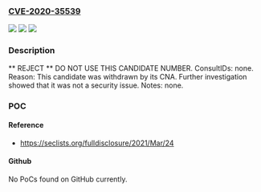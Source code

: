 ### [CVE-2020-35539](https://cve.mitre.org/cgi-bin/cvename.cgi?name=CVE-2020-35539)
![](https://img.shields.io/static/v1?label=Product&message=n%2Fa&color=blue)
![](https://img.shields.io/static/v1?label=Version&message=n%2Fa&color=blue)
![](https://img.shields.io/static/v1?label=Vulnerability&message=n%2Fa&color=blue)

### Description

** REJECT ** DO NOT USE THIS CANDIDATE NUMBER. ConsultIDs: none. Reason: This candidate was withdrawn by its CNA. Further investigation showed that it was not a security issue. Notes: none.

### POC

#### Reference
- https://seclists.org/fulldisclosure/2021/Mar/24

#### Github
No PoCs found on GitHub currently.

